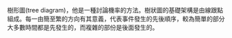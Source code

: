 樹形圖(tree diagram)，他是一種討論機率的方法。樹狀圖的基礎架構是由線跟點組成。每一由簡至繁的方向有其意義，代表事件發生的先後順序，較為簡單的部分大多數時間都是先發生的，而複雜的部份是後面發生的。
